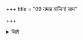 +++
title = "09 तमाह वाजिनां साम"

+++

<details><summary>थिते</summary>

तमाह वाजिनां साम गायेति ९
</details>
